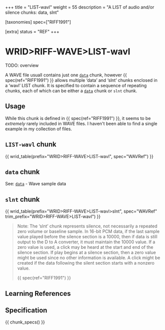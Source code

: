 +++
title = "LIST-wavl"
weight = 55
description = "A LIST of audio and/or silence chunks: data, slnt"

[taxonomies]
spec=["RIFF1991"]

[extra]
status = "REF"
+++

# WRID>RIFF-WAVE>LIST-wavl

TODO: overview

A WAVE file usuall contains just one [`data`](@/chunk/data.md) chunk, however
{{ spec(ref="RIFF1991") }} allows multiple ‘data’ and ‘slnt’ chunks enclosed in
a ‘wavl’ LIST chunk. It is specified to contain a sequence of repeating chunks,
each of which can be either a [`data`](@/chunk/data.md) chunk or `slnt` chunk.

## Usage

While this chunk is defined in {{ spec(ref="RIFF1991") }}, it seems to be *extremely* rarely included in WAVE files. I haven't been able to find a single example in my collection of files. 

## `LIST-wavl` chunk

{{ wrid_table(prefix="WRID>RIFF-WAVE>LIST-wavl", spec="WAVRef") }}

## `data` chunk

See: [`data`](@/chunk/data.md) - Wave sample data

## `slnt` chunk

{{ wrid_table(prefix="WRID>RIFF-WAVE>LIST-wavl>slnt", spec="WAVRef"
    trim_prefix="WRID>RIFF-WAVE>LIST-wavl") }}

> Note: The ‘slnt’ chunk represents silence, not necessarily a repeated zero
> volume or baseline sample. In 16-bit PCM data, if the last sample value played
> before the silence section is a 10000, then if data is still output to the D to
> A converter, it must maintain the 10000 value. If a zero value is used, a click
> may be heard at the start and end of the silence section. If play begins at a
> silence section, then a zero value might be used since no other information is
> available. A click might be created if the data following the silent section
> starts with a nonzero value.
> 
> {{ spec(ref="RIFF1991") }}

## Learning References

## Specification

{{ chunk_specs() }}

